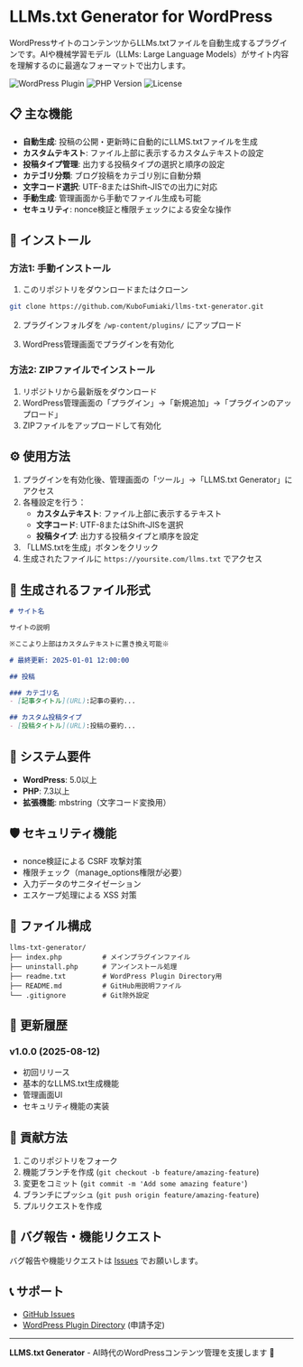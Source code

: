 # LLMs.txt Generator for WordPress

WordPressサイトのコンテンツからLLMs.txtファイルを自動生成するプラグインです。AIや機械学習モデル（LLMs: Large Language Models）がサイト内容を理解するのに最適なフォーマットで出力します。

![WordPress Plugin](https://img.shields.io/badge/WordPress-Plugin-blue.svg)
![PHP Version](https://img.shields.io/badge/PHP-7.3%2B-blue.svg)
![License](https://img.shields.io/badge/License-GPL%20v2-blue.svg)

## 📋 主な機能

- **自動生成**: 投稿の公開・更新時に自動的にLLMS.txtファイルを生成
- **カスタムテキスト**: ファイル上部に表示するカスタムテキストの設定
- **投稿タイプ管理**: 出力する投稿タイプの選択と順序の設定
- **カテゴリ分類**: ブログ投稿をカテゴリ別に自動分類
- **文字コード選択**: UTF-8またはShift-JISでの出力に対応
- **手動生成**: 管理画面から手動でファイル生成も可能
- **セキュリティ**: nonce検証と権限チェックによる安全な操作

## 🚀 インストール

### 方法1: 手動インストール

1. このリポジトリをダウンロードまたはクローン
```bash
git clone https://github.com/KuboFumiaki/llms-txt-generator.git
```

2. プラグインフォルダを `/wp-content/plugins/` にアップロード

3. WordPress管理画面でプラグインを有効化

### 方法2: ZIPファイルでインストール

1. リポジトリから最新版をダウンロード
2. WordPress管理画面の「プラグイン」→「新規追加」→「プラグインのアップロード」
3. ZIPファイルをアップロードして有効化

## ⚙️ 使用方法

1. プラグインを有効化後、管理画面の「ツール」→「LLMS.txt Generator」にアクセス
2. 各種設定を行う：
   - **カスタムテキスト**: ファイル上部に表示するテキスト
   - **文字コード**: UTF-8またはShift-JISを選択
   - **投稿タイプ**: 出力する投稿タイプと順序を設定
3. 「LLMS.txtを生成」ボタンをクリック
4. 生成されたファイルに `https://yoursite.com/llms.txt` でアクセス

## 📄 生成されるファイル形式

```markdown
# サイト名

サイトの説明

※ここより上部はカスタムテキストに置き換え可能※

# 最終更新: 2025-01-01 12:00:00

## 投稿

### カテゴリ名
- [記事タイトル](URL):記事の要約...

## カスタム投稿タイプ
- [投稿タイトル](URL):投稿の要約...
```

## 🔧 システム要件

- **WordPress**: 5.0以上
- **PHP**: 7.3以上
- **拡張機能**: mbstring（文字コード変換用）

## 🛡️ セキュリティ機能

- nonce検証による CSRF 攻撃対策
- 権限チェック（manage_options権限が必要）
- 入力データのサニタイゼーション
- エスケープ処理による XSS 対策

## 📁 ファイル構成

```
llms-txt-generator/
├── index.php          # メインプラグインファイル
├── uninstall.php      # アンインストール処理
├── readme.txt         # WordPress Plugin Directory用
├── README.md          # GitHub用説明ファイル
└── .gitignore         # Git除外設定
```

## 🔄 更新履歴

### v1.0.0 (2025-08-12)
- 初回リリース
- 基本的なLLMS.txt生成機能
- 管理画面UI
- セキュリティ機能の実装

## 🤝 貢献方法

1. このリポジトリをフォーク
2. 機能ブランチを作成 (`git checkout -b feature/amazing-feature`)
3. 変更をコミット (`git commit -m 'Add some amazing feature'`)
4. ブランチにプッシュ (`git push origin feature/amazing-feature`)
5. プルリクエストを作成

## 🐛 バグ報告・機能リクエスト

バグ報告や機能リクエストは [Issues](https://github.com/KuboFumiaki/llms-txt-generator/issues) でお願いします。

## 📞 サポート

- [GitHub Issues](https://github.com/KuboFumiaki/llms-txt-generator/issues)
- [WordPress Plugin Directory](https://wordpress.org/plugins/llms-txt-generator/) (申請予定)

---

**LLMS.txt Generator** - AI時代のWordPressコンテンツ管理を支援します 🤖
